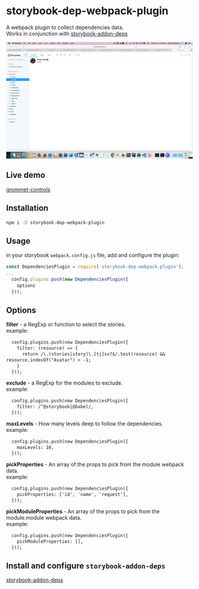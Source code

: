 # storybook-dep-webpack-plugin

A webpack plugin to collect dependencies data.<br />
Works in conjunction with [storybook-addon-deps](https://github.com/atanasster/storybook-addon-deps/)

![Dependencies plugin](./doc/storybook_dependencies.gif)

## Live demo
[grommet-controls](https://atanasster.github.io/grommet-controls/?path=/deps/controls-controls-avatar--main)


## Installation
```sh
npm i -D storybook-dep-webpack-plugin
```

## Usage

in your storybook `webpack.config.js` file, add and configure the plugin:

```js
const DependenciesPlugin = require('storybook-dep-webpack-plugin');
...
  config.plugins.push(new DependenciesPlugin({
    options
  }));
```


## Options
**filter** - a RegExp or function to select the stories.<br/>
example: 
```
  config.plugins.push(new DependenciesPlugin({
    filter: (resource) => {
      return /\.(stories|story)\.[tj]sx?$/.test(resource) && resource.indexOf("Avatar") > -1;
    }
  }));
```

**exclude** - a RegExp for the modules to exclude.<br/>
example: 
```
  config.plugins.push(new DependenciesPlugin({
    filter: /^@storybook|@babel/,
  }));
```

**maxLevels** - How many levels deep to follow the dependencies.<br/>
example: 
```
  config.plugins.push(new DependenciesPlugin({
    maxLevels: 10,
  }));
```

**pickProperties** - An array of the props to pick from the module webpack data.<br/>
example: 
```
  config.plugins.push(new DependenciesPlugin({
    pickProperties: ['id', 'name', 'request'],
  }));
```

**pickModuleProperties** - An array of the props to pick from the module.module webpack data.<br/>
example: 
```
  config.plugins.push(new DependenciesPlugin({
    pickModuleProperties: [],
  }));
```

## Install and configure `storybook-addon-deps`
[storybook-addon-deps](https://github.com/atanasster/storybook-addon-deps/blob/master/README.md)

